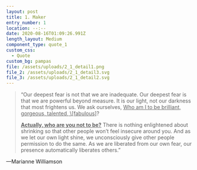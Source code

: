 ```yaml
---
layout: post
title: 1. Maker
entry_number: 1
location: --:--
date: 2020-08-16T01:09:26.991Z
length_layout: Medium
component_type: quote_1
custom_css:
  - Quote
custom_bg: pampas
file: /assets/uploads/2_1_detail1.png
file_2: /assets/uploads/2_1_detail3.svg
file_3: /assets/uploads/2_1_detail2.svg
---
```

<blockquote>“Our deepest fear is not that we are inadequate. <span class="blackletter">Our deepest fear</span> is that we are powerful beyond measure. It is our light, not our darkness that most frightens us. We ask ourselves, <u>Who am I to be brilliant, gorgeous, talented, \[fabulous]</u>? 

<u><b>Actually, who are you not to be?</b></u> There is nothing enlightened about shrinking so that other people won’t feel insecure around you. And as we let our own light shine, we unconsciously give other people permission to do the same. As we are liberated from our own fear, <span class="blackletter">our presence automatically liberates others</span>.”</blockquote>

—Marianne Williamson